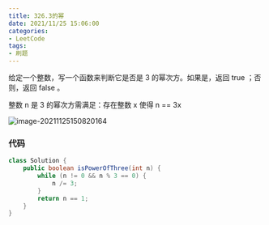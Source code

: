```yaml
---
title: 326.3的幂
date: 2021/11/25 15:06:00
categories:
- LeetCode
tags:
- 刷题
---
```




给定一个整数，写一个函数来判断它是否是 3 的幂次方。如果是，返回 true ；否则，返回 false 。

整数 n 是 3 的幂次方需满足：存在整数 x 使得 n == 3x

![image-20211125150820164](/img/LeetCode/image-20211125150820164.png)

### 代码

```java
class Solution {
    public boolean isPowerOfThree(int n) {
        while (n != 0 && n % 3 == 0) {
            n /= 3;
        }
        return n == 1;
    }
}
```

